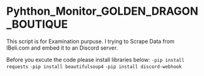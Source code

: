 # Pyhthon_Monitor_GOLDEN_DRAGON_BOUTIQUE

This script is for Examination purpuse. I trying to Scrape Data from IBeli.com and embed it to an Discord server.

Before you excute the code please install libraries below:
`-pip install requests`
`-pip install beautifulsoup4`
`-pip install discord-webhook`
